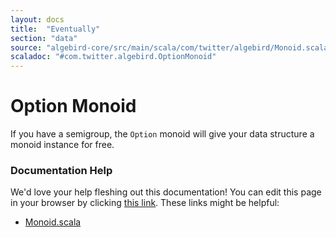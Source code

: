 ```yaml
---
layout: docs
title:  "Eventually"
section: "data"
source: "algebird-core/src/main/scala/com/twitter/algebird/Monoid.scala"
scaladoc: "#com.twitter.algebird.OptionMonoid"
---
```


# Option Monoid

If you have a semigroup, the `Option` monoid will give your data structure a monoid instance for free.

### Documentation Help

We'd love your help fleshing out this documentation! You can edit this page in your browser by clicking [this link](https://github.com/twitter/algebird/edit/develop/docs/src/main/tut/datatypes/combinator/option_monoid.md). These links might be helpful:

- [Monoid.scala](https://github.com/twitter/algebird/blob/develop/algebird-core/src/main/scala/com/twitter/algebird/Monoid.scala)
